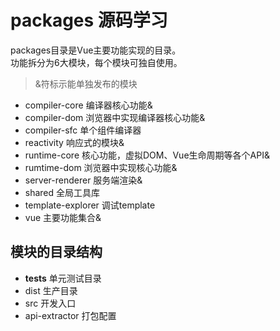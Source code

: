 # packages 源码学习

packages目录是Vue主要功能实现的目录。     
功能拆分为6大模块，每个模块可独自使用。     

>&符标示能单独发布的模块

* compiler-core 编译器核心功能&
* compiler-dom 浏览器中实现编译器核心功能&
* compiler-sfc 单个组件编译器
* reactivity 响应式的模块&
* runtime-core 核心功能，虚拟DOM、Vue生命周期等各个API& 
* rumtime-dom 浏览器中实现核心功能&
* server-renderer 服务端渲染&
* shared 全局工具库
* template-explorer 调试template
* vue 主要功能集合&

## 模块的目录结构

* __tests__ 单元测试目录
* dist 生产目录
* src 开发入口
* api-extractor 打包配置